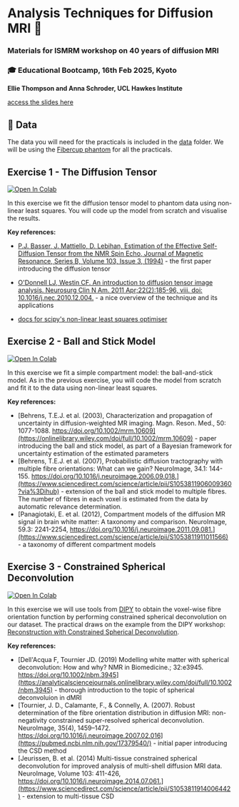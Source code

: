 # Analysis Techniques for Diffusion MRI 🧠
### Materials for ISMRM workshop on 40 years of diffusion MRI
### 🎓 Educational Bootcamp, 16th Feb 2025, Kyoto
**Ellie Thompson and Anna Schroder, UCL Hawkes Institute**

[access the slides here](https://github.com/ethompson93/dmri_analysis_techniques/tree/main/slides_v1.pdf)

## 📂 Data
The data you will need for the practicals is included in the [data](https://github.com/ethompson93/dmri_analysis_techniques/tree/main/data) folder. We will be using the [Fibercup phantom](https://tractometer.org/fibercup/home/) for all the practicals.

## Exercise 1 - The Diffusion Tensor
[![Open In Colab](https://colab.research.google.com/assets/colab-badge.svg)](https://colab.research.google.com/github/ethompson93/dmri_analysis_techniques/blob/main/DTI_Estimation.ipynb)

In this exercise we fit the diffusion tensor model to phantom data using non-linear least squares. You will code up the model from scratch and visualise the results.

**Key references:**
- [P.J. Basser, J. Mattiello, D. Lebihan, Estimation of the Effective Self-Diffusion Tensor from the NMR Spin Echo, Journal of Magnetic Resonance, Series B,
Volume 103, Issue 3,
(1994)](https://www.sciencedirect.com/science/article/abs/pii/S1064186684710375) - the first paper introducing the diffusion tensor
- [O'Donnell LJ, Westin CF. An introduction to diffusion tensor image analysis. Neurosurg Clin N Am. 2011 Apr;22(2):185-96, viii. doi: 10.1016/j.nec.2010.12.004.](https://pmc.ncbi.nlm.nih.gov/articles/PMC3163395/#R5) - a nice overview of the technique and its applications

- [docs for scipy's non-linear least squares optimiser](https://docs.scipy.org/doc/scipy-1.15.0/reference/generated/scipy.optimize.least_squares.html)


## Exercise 2 - Ball and Stick Model
[![Open In Colab](https://colab.research.google.com/assets/colab-badge.svg)](https://colab.research.google.com/github/ethompson93/dmri_analysis_techniques/blob/main/ball_and_stick.ipynb)

In this exercise we fit a simple compartment model: the ball-and-stick model. As in the previous exercise, you will code the model from scratch and fit it to the data using non-linear least squares.

**Key references:**
- [Behrens, T.E.J. et al. (2003), Characterization and propagation of uncertainty in diffusion-weighted MR imaging. Magn. Reson. Med., 50: 1077-1088. https://doi.org/10.1002/mrm.10609](https://onlinelibrary.wiley.com/doi/full/10.1002/mrm.10609) - paper introducing the ball and stick model, as part of a Bayesian framework for uncertainty estimation of the estimated parameters
- [Behrens, T.E.J. et al. (2007), Probabilistic diffusion tractography with multiple fibre orientations: What can we gain? NeuroImage, 34.1: 144-155. https://doi.org/10.1016/j.neuroimage.2006.09.018.](https://www.sciencedirect.com/science/article/pii/S1053811906009360?via%3Dihub) - extension of the ball and stick model to multiple fibres. The number of fibres in each voxel is estimated from the data by automatic relevance determination.
- [Panagiotaki, E. et al. (2012), Compartment models of the diffusion MR signal in brain white matter: A taxonomy and comparison. NeuroImage, 59.3: 2241-2254, https://doi.org/10.1016/j.neuroimage.2011.09.081.](https://www.sciencedirect.com/science/article/pii/S1053811911011566) - a taxonomy of different compartment models

## Exercise 3 - Constrained Spherical Deconvolution
[![Open In Colab](https://colab.research.google.com/assets/colab-badge.svg)](https://colab.research.google.com/github/ethompson93/dmri_analysis_techniques/blob/main/constrained_spherical_deconvolution.ipynb)

In this exercise we will use tools from [DIPY](https://dipy.org) to obtain the voxel-wise fibre orientation function by performing constrained spherical deconvolution on our dataset. The practical draws on the example from the DIPY workshop: [Reconstruction with Constrained Spherical Deconvolution](https://workshop.dipy.org/documentation/1.6.0./examples_built/reconst_csd/).

**Key references:**
- [Dell'Acqua F, Tournier JD. (2019) Modelling white matter with spherical deconvolution: How and why? NMR in Biomedicine.; 32:e3945. https://doi.org/10.1002/nbm.3945](https://analyticalsciencejournals.onlinelibrary.wiley.com/doi/full/10.1002/nbm.3945) - thorough introduction to the topic of spherical deconvoluion in dMRI
- [Tournier, J. D., Calamante, F., & Connelly, A. (2007). Robust determination of the fibre orientation distribution in diffusion MRI: non-negativity constrained super-resolved spherical deconvolution. NeuroImage, 35(4), 1459–1472. https://doi.org/10.1016/j.neuroimage.2007.02.016](https://pubmed.ncbi.nlm.nih.gov/17379540/) - initial paper introducing the CSD method
- [Jeurissen, B. et al. (2014) Multi-tissue constrained spherical deconvolution for improved analysis of multi-shell diffusion MRI data. NeuroImage, Volume 103: 411-426, https://doi.org/10.1016/j.neuroimage.2014.07.061.](https://www.sciencedirect.com/science/article/pii/S1053811914006442) - extension to multi-tissue CSD


